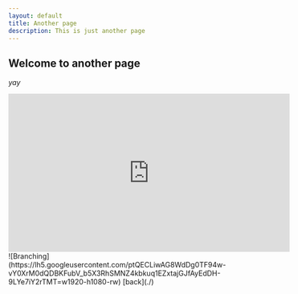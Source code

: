 ```yaml
---
layout: default
title: Another page
description: This is just another page
---
```


## Welcome to another page

_yay_
<iframe width="560" height="315" src="https://www.youtube.com/embed/g5U-ST9mj9I" title="YouTube video player" frameborder="0" allow="accelerometer; autoplay; clipboard-write; encrypted-media; gyroscope; picture-in-picture" allowfullscreen></iframe>
![Branching] (https://lh5.googleusercontent.com/ptQECLiwAG8WdDg0TF94w-vY0XrM0dQDBKFubV_b5X3RhSMNZ4kbkuq1EZxtajGJfAyEdDH-9LYe7iY2rTMT=w1920-h1080-rw)
[back](./)
